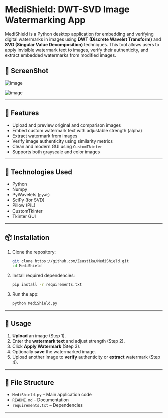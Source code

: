 # MediShield: DWT-SVD Image Watermarking App

MediShield is a Python desktop application for embedding and verifying digital watermarks in images using **DWT (Discrete Wavelet Transform)** and **SVD (Singular Value Decomposition)** techniques. This tool allows users to apply invisible watermark text to images, verify their authenticity, and extract embedded watermarks from modified images.

## 📸 ScreenShot

![image](https://github.com/user-attachments/assets/b35e13e6-2df9-4bb5-8f45-ee12953c0dd2)

![image](https://github.com/user-attachments/assets/a42909a5-087a-41cc-a59a-9a2e12f7aefd)



---

## 🚀 Features

- Upload and preview original and comparison images
- Embed custom watermark text with adjustable strength (alpha)
- Extract watermark from images
- Verify image authenticity using similarity metrics
- Clean and modern GUI using `CustomTkinter`
- Supports both grayscale and color images

---

## 🧠 Technologies Used

- Python
- Numpy
- PyWavelets (`pywt`)
- SciPy (for SVD)
- Pillow (PIL)
- CustomTkinter
- Tkinter GUI

---

## 📦 Installation

1. Clone the repository:
    ```bash
    git clone https://github.com/Zeustika/MediShield.git
    cd MediShield
    ```

2. Install required dependencies:
    ```bash
    pip install -r requirements.txt
    ```

3. Run the app:
    ```bash
    python MediShield.py
    ```

---

## 📸 Usage

1. **Upload** an image (Step 1).
2. Enter the **watermark text** and adjust strength (Step 2).
3. Click **Apply Watermark** (Step 3).
4. Optionally **save** the watermarked image.
5. Upload another image to **verify** authenticity or **extract** watermark (Step 4).

---

## 📂 File Structure

- `MediShield.py` – Main application code
- `README.md` – Documentation
- `requirements.txt` – Dependencies

---
